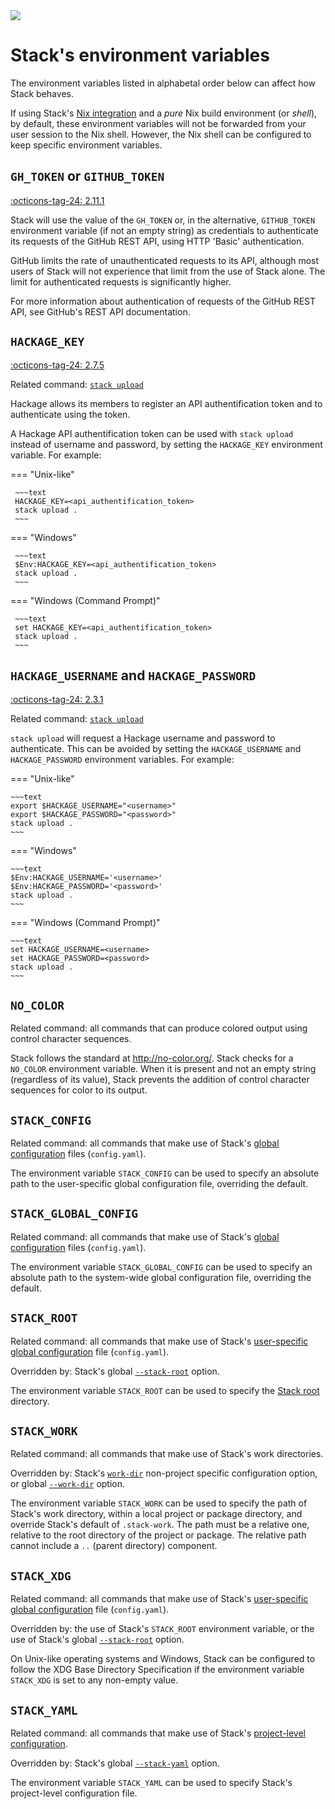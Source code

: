 <div class="hidden-warning"><a href="https://docs.haskellstack.org/"><img src="https://cdn.jsdelivr.net/gh/commercialhaskell/stack/doc/img/hidden-warning.svg"></a></div>

# Stack's environment variables

The environment variables listed in alphabetal order below can affect how Stack
behaves.

If using Stack's
[Nix integration](../topics/nix_integration.md#pure-and-impure-nix-shells) and a
*pure* Nix build environment (or *shell*), by default, these environment
variables will not be forwarded from your user session to the Nix shell.
However, the Nix shell can be configured to keep specific environment variables.

## `GH_TOKEN` or `GITHUB_TOKEN`

[:octicons-tag-24: 2.11.1](https://github.com/commercialhaskell/stack/releases/tag/v2.11.1)

Stack will use the value of the `GH_TOKEN` or, in the alternative,
`GITHUB_TOKEN` environment variable (if not an empty string) as credentials to
authenticate its requests of the GitHub REST API, using HTTP 'Basic'
authentication.

GitHub limits the rate of unauthenticated requests to its API, although most
users of Stack will not experience that limit from the use of Stack alone. The
limit for authenticated requests is significantly higher.

For more information about authentication of requests of the GitHub REST API,
see GitHub's REST API documentation.

## `HACKAGE_KEY`

[:octicons-tag-24: 2.7.5](https://github.com/commercialhaskell/stack/releases/tag/v2.7.5)

Related command: [`stack upload`](../commands/upload_command.md)

Hackage allows its members to register an API authentification token and to
authenticate using the token.

A Hackage API authentification token can be used with `stack upload` instead of
username and password, by setting the `HACKAGE_KEY` environment variable. For
example:

=== "Unix-like"

     ~~~text
     HACKAGE_KEY=<api_authentification_token>
     stack upload .
     ~~~

=== "Windows"

     ~~~text
     $Env:HACKAGE_KEY=<api_authentification_token>
     stack upload .
     ~~~

=== "Windows (Command Prompt)"

     ~~~text
     set HACKAGE_KEY=<api_authentification_token>
     stack upload .
     ~~~

## `HACKAGE_USERNAME` and `HACKAGE_PASSWORD`

[:octicons-tag-24: 2.3.1](https://github.com/commercialhaskell/stack/releases/tag/v2.3.1)

Related command: [`stack upload`](../commands/upload_command.md)

`stack upload` will request a Hackage username and password to authenticate.
This can be avoided by setting the `HACKAGE_USERNAME` and `HACKAGE_PASSWORD`
environment variables. For
example:

=== "Unix-like"

    ~~~text
    export $HACKAGE_USERNAME="<username>"
    export $HACKAGE_PASSWORD="<password>"
    stack upload .
    ~~~

=== "Windows"

    ~~~text
    $Env:HACKAGE_USERNAME='<username>'
    $Env:HACKAGE_PASSWORD='<password>'
    stack upload .
    ~~~

=== "Windows (Command Prompt)"

    ~~~text
    set HACKAGE_USERNAME=<username>
    set HACKAGE_PASSWORD=<password>
    stack upload .
    ~~~

## `NO_COLOR`

Related command: all commands that can produce colored output using control
character sequences.

Stack follows the standard at http://no-color.org/. Stack checks for a
`NO_COLOR` environment variable. When it is present and not an empty string
(regardless of its value), Stack prevents the addition of control character
sequences for color to its output.

## `STACK_CONFIG`

Related command: all commands that make use of Stack's
[global configuration](yaml/index.md) files (`config.yaml`).

The environment variable `STACK_CONFIG` can be used to specify an absolute path
to the user-specific global configuration file, overriding the default.

## `STACK_GLOBAL_CONFIG`

Related command: all commands that make use of Stack's
[global configuration](yaml/index.md) files (`config.yaml`).

The environment variable `STACK_GLOBAL_CONFIG` can be used to specify an
absolute path to the system-wide global configuration file, overriding the
default.

## `STACK_ROOT`

Related command: all commands that make use of Stack's
[user-specific global configuration](yaml/index.md) file (`config.yaml`).

Overridden by: Stack's global
[`--stack-root`](global_flags.md#-stack-root-option) option.

The environment variable `STACK_ROOT` can be used to specify the
[Stack root](../topics/stack_root.md) directory.

## `STACK_WORK`

Related command: all commands that make use of Stack's work directories.

Overridden by: Stack's [`work-dir`](yaml/non-project.md#work-dir) non-project
specific configuration option, or global
[`--work-dir`](global_flags.md#-work-dir-option) option.

The environment variable `STACK_WORK` can be used to specify the path of Stack's
work directory, within a local project or package directory, and override
Stack's default of `.stack-work`. The path must be a relative one, relative to
the root directory of the project or package. The relative path cannot include a
`..` (parent directory) component.

## `STACK_XDG`

Related command: all commands that make use of Stack's
[user-specific global configuration](yaml/index.md) file (`config.yaml`).

Overridden by: the use of Stack's `STACK_ROOT` environment variable, or the use
of Stack's global
[`--stack-root`](global_flags.md#-stack-root-option) option.

On Unix-like operating systems and Windows, Stack can be configured to follow
the XDG Base Directory Specification if the environment variable `STACK_XDG` is
set to any non-empty value.

## `STACK_YAML`

Related command: all commands that make use of Stack's
[project-level configuration](yaml/index.md).

Overridden by: Stack's global
[`--stack-yaml`](global_flags.md#-stack-yaml-or-w-option) option.

The environment variable `STACK_YAML` can be used to specify Stack's
project-level configuration file.
